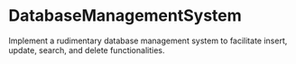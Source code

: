 # DatabaseManagementSystem
Implement a rudimentary database management system to facilitate insert, update, search, and delete functionalities.
